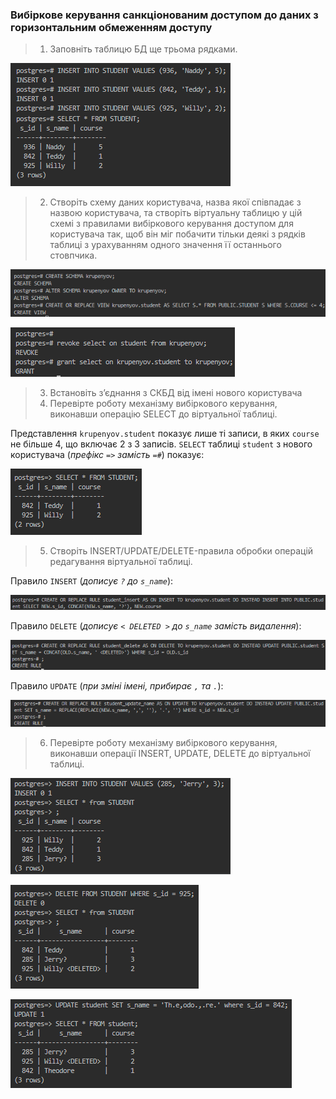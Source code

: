 ### Вибіркове керування санкціонованим доступом до даних з горизонтальним обмеженням доступу

> 1. Заповніть таблицю БД ще трьома рядками.

![](img/2023-11-14-13-33-01.png)

> 2. Створіть схему даних користувача, назва якої співпадає з назвою користувача, та створіть віртуальну таблицю у цій схемі з правилами вибіркового керування доступом для користувача так, щоб він міг побачити тільки деякі з рядків таблиці з урахуванням одного значення її останнього стовпчика.

![](img/2023-11-14-14-13-27.png)

![](img/2023-11-14-14-34-18.png)

> 3. Встановіть з’єднання з СКБД від імені нового користувача
> 4. Перевірте роботу механізму вибіркового керування, виконавши операцію SELECT до віртуальної таблиці.

Представлення `krupenyov.student` показує лише ті записи, в яких `course` не більше 4, що включає 2 з 3 записів. `SELECT` таблиці `student` з нового користувача (*префікс `=>` замість `=#`*) показує:

![](img/2023-11-14-14-35-05.png)

> 5. Створіть INSERT/UPDATE/DELETE-правила обробки операцій редагування віртуальної таблиці.

Правило `INSERT` (*дописує `?` до `s_name`*):

![](img/2023-11-14-15-15-56.png)

Правило `DELETE` (*дописує `< DELETED >` до `s_name` замість видалення*):

![](img/2023-11-14-15-23-01.png)

Правило `UPDATE` (*при зміні імені, прибирає `,` та `.`*):

![](img/2023-11-14-15-33-13.png)

> 6. Перевірте роботу механізму вибіркового керування, виконавши операції INSERT, UPDATE, DELETE до віртуальної таблиці.

![](img/2023-11-14-15-16-44.png)

![](img/2023-11-14-15-23-51.png)

![](img/2023-11-14-15-37-49.png)